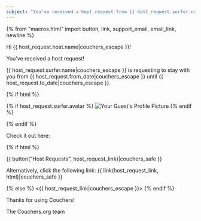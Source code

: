 ```yaml
---
subject: "You've received a host request from {{ host_request.surfer.name|couchers_escape }}!"
---
```


{% from "macros.html" import button, link, support_email, email_link, newline %}

Hi {{ host_request.host.name|couchers_escape }}!

You've received a host request!

{{ host_request.surfer.name|couchers_escape }} is requesting to stay with you from {{ host_request.from_date|couchers_escape }} until {{ host_request.to_date|couchers_escape }}.

{% if html %}

{% if host_request.surfer.avatar %}
<img src="{{ host_request.surfer.avatar.thumbnail_url|couchers_escape }}" alt="Your Guest's Profile Picture" >
{% endif %}

{% endif %}

Check it out here:

{% if html %}

{{ button("Host Requests", host_request_link)|couchers_safe }}

Alternatively, click the following link: {{ link(host_request_link, html)|couchers_safe }}

{% else %}
<{{ host_request_link|couchers_escape }}>
{% endif %}

Thanks for using Couchers!

The Couchers.org team
